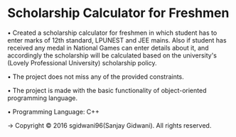 # Scholarship Calculator for Freshmen

• Created a scholarship calculator for freshmen in which student has to enter marks of 12th standard, LPUNEST and JEE mains. Also if student has received any medal in National Games can enter details about it, and accordingly the scholarship will be calculated based on the university's (Lovely Professional University) scholarship policy.

• The project does not miss any of the provided constraints. 

• The project is made with the basic functionality of object-oriented programming language.

• Programming Language: C++

-> Copyright © 2016 sgidwani96(Sanjay Gidwani). All rights reserved.
